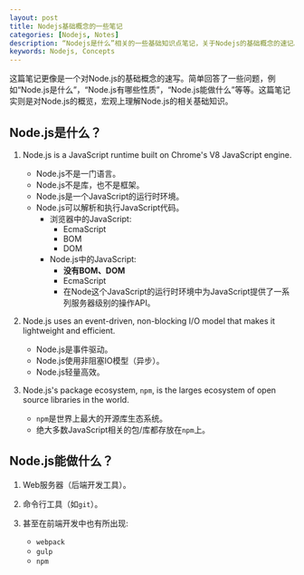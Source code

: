 ```yaml
---
layout: post
title: Nodejs基础概念的一些笔记
categories: [Nodejs, Notes]
description: “Nodejs是什么”相关的一些基础知识点笔记，关于Nodejs的基础概念的速记。
keywords: Nodejs, Concepts
---
```


这篇笔记更像是一个对Node.js的基础概念的速写。简单回答了一些问题，例如“Node.js是什么”，“Node.js有哪些性质”，“Node.js能做什么”等等。这篇笔记实则是对Node.js的概览，宏观上理解Node.js的相关基础知识。

## Node.js是什么？

1. Node.js is a JavaScript runtime built on Chrome's V8 JavaScript engine.
    - Node.js不是一门语言。
    - Node.js不是库，也不是框架。
    - Node.js是一个JavaScript的运行时环境。
    - Node.js可以解析和执行JavaScript代码。
        - 浏览器中的JavaScript:
            - EcmaScript
            - BOM
            - DOM
        - Node.js中的JavaScript:
            - **没有BOM、DOM**
            - EcmaScript
            - 在Node这个JavaScript的运行时环境中为JavaScript提供了一系列服务器级别的操作API。

2. Node.js uses an event-driven, non-blocking I/O model that makes it lightweight and efficient.
    - Node.js是事件驱动。
    - Node.js使用非阻塞IO模型（异步）。
    - Node.js轻量高效。

3. Node.js's package ecosystem, ``npm``, is the larges ecosystem of open source libraries in the world.
    - ``npm``是世界上最大的开源库生态系统。
    - 绝大多数JavaScript相关的包/库都存放在``npm``上。

## Node.js能做什么？

1. Web服务器（后端开发工具）。

2. 命令行工具（如``git``）。

3. 甚至在前端开发中也有所出现:
    - ``webpack``
    - ``gulp``
    - ``npm``